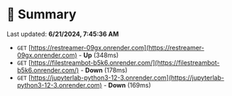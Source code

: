 # 📖 Summary
Last updated: **6/21/2024, 7:45:36 AM**

- `GET` [https://restreamer-09gx.onrender.com](https://restreamer-09gx.onrender.com) - **Up** (348ms)
- `GET` [https://filestreambot-b5k6.onrender.com/](https://filestreambot-b5k6.onrender.com/) - **Down** (178ms)
- `GET` [https://jupyterlab-python3-12-3.onrender.com](https://jupyterlab-python3-12-3.onrender.com) - **Down** (169ms)
